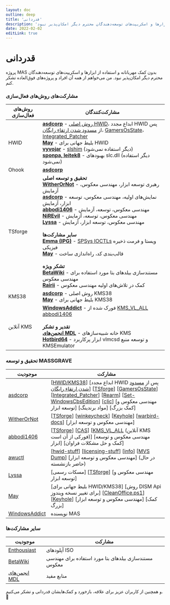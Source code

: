 ```yaml
---
layout: doc
outline: deep
title: 'قدردانی'
description: 'این پروژه بدون کمک مهربانانه و استفاده از ابزارها و اسکریپت‌های توسعه‌دهندگان محترم دیگر امکان‌پذیر نبود'
date: 2022-02-02
editLink: true
---
```

# قدردانی 

پروژه MAS بدون کمک مهربانانه و استفاده از ابزارها و اسکریپت‌های توسعه‌دهندگان محترم دیگر امکان‌پذیر نبود. من می‌خواهم از همه آن افراد و پروژه‌های فوق‌العاده تشکر کنم.

### مشارکت‌های روش‌های فعال‌سازی

| روش‌های فعال‌سازی | مشارکت‌کنندگان                                                                                                                                                                                                                                                                                                                                                                                                                                                                                                                                                                                                                                                                                                                                                                                                                                                                                                                                                                                                   |
|--------------------|----------------------------------------------------------------------------------------------------------------------------------------------------------------------------------------------------------------------------------------------------------------------------------------------------------------------------------------------------------------------------------------------------------------------------------------------------------------------------------------------------------------------------------------------------------------------------------------------------------------------------------------------------------------------------------------------------------------------------------------------------------------------------------------------------------------------------------------------------------------------------------------------------------------------------------------------------------------------------------------------------------------|
| HWID               | [**asdcorp**](https://github.com/asdcorp) - [روش اصلی HWID](https://nsaneforums.com/topic/316668-microsoft-activation-scripts/page/29/#comment-1497887)، ابداع مجدد HWID پس از [مسدود شدن ارتقاء رایگان](https://devicepartner.microsoft.com/en-us/communications/comm-windows-ends-installation-path-for-free-windows-7-8-upgrade)، [GamersOsState](https://github.com/asdcorp/GamersOsState)، [Integrated_Patcher](https://github.com/asdcorp/Integrated_Patcher_3)  <br /> [**May**](https://github.com/ave9858) - بلیط جهانی برای HWID <br /> [**vyvojar**](https://github.com/vyvojar) - [slshim](https://app.box.com/s/y71tpcamofcg6zv6k7by6gaex6om3q4d) (دیگر استفاده نمی‌شود) <br /> [**sponpa, leitek8**](https://nsaneforums.com/topic/316668-microsoft-activation-scripts/page/21/?tab=comments#comment-1431257) - بهبودهای slc.dll (دیگر استفاده نمی‌شود)                                                                                                                                   |
| Ohook              | [**asdcorp**](https://github.com/asdcorp/ohook)                                                                                                                                                                                                                                                                                                                                                                                                                                                                                                                                                                                                                                                                                                                                                                                                                                                                                                                                                                |
| TSforge            | **تحقیق و توسعه اصلی** <br /> [**WitherOrNot**](https://github.com/WitherOrNot) - رهبری توسعه ابزار، مهندسی معکوس، آزمایش <br /> [**asdcorp**](https://github.com/asdcorp) - نمایش‌های اولیه، مهندسی معکوس، توسعه ابزار، آزمایش <br /> [**abbodi1406**](https://github.com/abbodi1406) - مهندسی معکوس، توسعه، آزمایش <br /> [**NiREvil**](https://github.com/NiREvil/) - مهندسی معکوس، توسعه، آزمایش <br /> [**Lyssa**](https://github.com/thecatontheceiling) - مهندسی معکوس، توسعه ابزار، آزمایش <br /> <br /> **سایر مشارکت‌ها** <br /> [**Emma (IPG)**](https://github.com/InvoxiPlayGames) - [SPSys IOCTLs](https://github.com/InvoxiPlayGames/vistaspctl) ویستا و فرمت ذخیره فیزیکی <br /> [**May**](https://github.com/ave9858) - قالب‌بندی کد، راه‌اندازی ساخت <br /><br /> **تشکر ویژه** <br /> [**BetaWiki**](https://betawiki.net/) - مستندسازی بیلدهای بتا مورد استفاده برای مهندسی معکوس <br /> [**Rairii**](https://github.com/Wack0) - کمک در تلاش‌های اولیه مهندسی معکوس |
| KMS38              | [**asdcorp**](https://github.com/asdcorp) - روش اصلی KMS38 <br />  [**May**](https://github.com/ave9858) - بلیط جهانی برای KMS38                                                                                                                                                                                                                                                                                                                                                                                                                                                                                                                                                                                                                                                                                                                                                                                                                                                                   |
| آنلاین KMS         | [**WindowsAddict**](https://github.com/WindowsAddict) - فورک شده از [KMS_VL_ALL](https://github.com/abbodi1406/KMS_VL_ALL_AIO) [abbodi1406](https://github.com/abbodi1406) <br /><br /> **تقدیر و تشکر** <br /> [**انجمن‌های MDL**](https://forums.mydigitallife.net/forums/51/) - خانه شبیه‌سازهای KMS <br /> [**Hotbird64**](https://forums.mydigitallife.net/threads/50234/) - ابزار پرکاربرد vlmcsd و توسعه منبع KMSEmulator                                                                                                                                                                                                                                                                                                                                                                                                                                                                                                                                                           |

### تحقیق و توسعه MASSGRAVE

| موجودیت                                         | مشارکت                                                                                                                                                                                                                                                                                                                                                                                                                                                                                                                                                                                                                                                                                            |
|------------------------------------------------|---------------------------------------------------------------------------------------------------------------------------------------------------------------------------------------------------------------------------------------------------------------------------------------------------------------------------------------------------------------------------------------------------------------------------------------------------------------------------------------------------------------------------------------------------------------------------------------------------------------------------------------------------------------------------------------------------------|
| [asdcorp](https://github.com/asdcorp)          | [[HWID/KMS38](https://nsaneforums.com/topic/316668-microsoft-activation-scripts/page/29/#comment-1497887)] [ابداع مجدد HWID پس از [مسدود شدن ارتقاء رایگان](https://devicepartner.microsoft.com/en-us/communications/comm-windows-ends-installation-path-for-free-windows-7-8-upgrade)] [[TSforge](https://github.com/massgravel/TSforge)] [[GamersOsState](https://github.com/asdcorp/GamersOsState)] [[Integrated_Patcher](https://github.com/asdcorp/Integrated_Patcher_3)] [[Rearm](https://github.com/asdcorp/rearm)] [[Set-WindowsCbsEdition](https://github.com/asdcorp/Set-WindowsCbsEdition)] [[clic](https://github.com/asdcorp/clic)] [مهندسی معکوس و توسعه ابزار] [مواد برندینگ] [کمک بزرگ] |
| [WitherOrNot](https://github.com/WitherOrNot)  | [[TSforge](https://github.com/massgravel/TSforge)] [[winkeycheck](https://github.com/WitherOrNot/winkeycheck)] [[Keyhole](https://massgrave.dev/blog/keyhole)] [[warbird-docs](https://github.com/WitherOrNot/warbird-docs)] [مهندسی معکوس و توسعه ابزار]                                                                                                                                                                                                                                                                                                                                                                                                                                                  |
| [abbodi1406](https://github.com/abbodi1406)    | [[TSforge](https://github.com/massgravel/TSforge)] [[CAS](https://gravesoft.dev/cas)] [[KMS_VL_ALL](https://github.com/abbodi1406/KMS_VL_ALL_AIO) (آنلاین KMS فورکی از آن است)] [مهندسی معکوس و توسعه ابزار] [کمک و حل مشکلات فراوان]                                                                                                                                                                                                                                                                                                                                                                                                                                                           |
| [awuctl](https://github.com/awuctl)            | [[hwid-stuff](https://github.com/massgravel/hwid-stuff)] [[licensing-stuff](https://github.com/awuctl/licensing-stuff)] [[info](https://github.com/massgravel/activation)] [[MVS Dump](https://github.com/awuctl/mvs)] [مهندسی معکوس و توسعه ابزار] (در حال حاضر بازنشسته)                                                                                                                                                                                                                                                                                                                                                                                                                                    |
| [Lyssa](https://github.com/thecatontheceiling) | [مسکات رسمی] [[TSforge](https://github.com/massgravel/TSforge)] [مهندسی معکوس و توسعه ابزار]                                                                                                                                                                                                                                                                                                                                                                                                                                                                                                                                                                                                          |
| [May](https://github.com/ave9858)              | [بلیط جهانی برای HWID/KMS38] [روش DISM Api برای تغییر نسخه ویندوز] [[CleanOffice.ps1](https://gist.github.com/ave9858/9fff6af726ba3ddc646285d1bbf37e71)] [[Keyhole](https://massgrave.dev/blog/keyhole)] [مهندسی معکوس و توسعه ابزار] [کمک بزرگ]                                                                                                                                                                                                                                                                                                                                                                                                                                              |
| [WindowsAddict](https://github.com/WindowsAddict)                           | نویسنده MAS

### سایر مشارکت‌ها

| موجودیت                                                                      | مشارکت                                         |
|-----------------------------------------------------------------------------|------------------------------------------------------|
| [Enthousiast](https://forums.mydigitallife.net/members/enthousiast.104688/) | آپلودهای ISO                                          |
| [BetaWiki](https://betawiki.net/)                                           | مستندسازی بیلدهای بتا مورد استفاده برای مهندسی معکوس |
| [انجمن‌های MDL](https://forums.mydigitallife.net/forums/51/)                   | منابع مفید                                    |

و همچنین از کاربران عزیز برای علاقه، بازخورد و کمک‌هایشان قدردانی و تشکر می‌کنیم. 🤍
